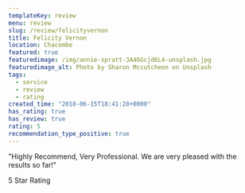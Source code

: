 ```yaml
---
templateKey: review
menu: review
slug: /review/felicityvernon
title: Felicity Vernon
location: Chacombe
featured: true
featuredimage: /img/annie-spratt-3A46Gcjd6L4-unsplash.jpg
featuredimage_alt: Photo by Sharon Mccutcheon on Unsplash
tags:
  - service
  - review
  - rating
created_time: "2018-06-15T18:41:28+0000"
has_rating: true
has_review: true
rating: 5
recommendation_type_positive: true
---
```

"Highly Recommend, Very Professional. We are very pleased with the results so far!"

5 Star Rating